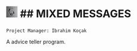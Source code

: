 ![Use image](./images/rick-rothenberg-A1rJl69TsZw-unsplash.jpg) ## MIXED MESSAGES
=====
`Project Manager: İbrahim Koçak`

A advice teller program. 
